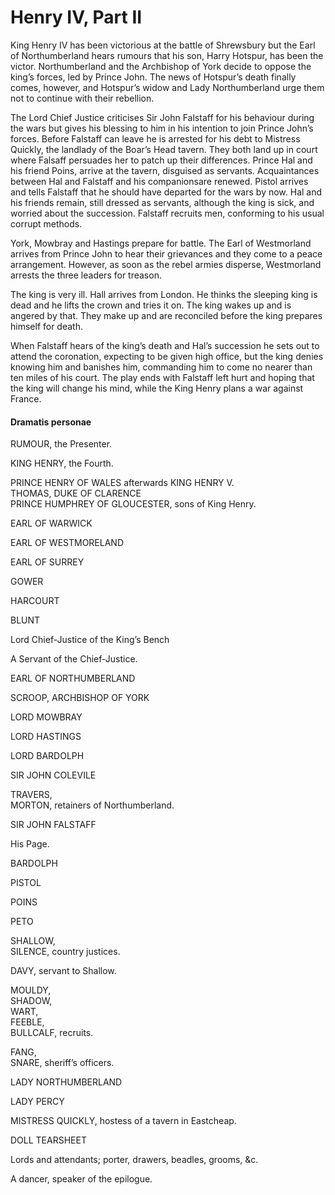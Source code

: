<!-- ======================================================================
--- Search engine
title:          Henry IV, Part II
keywords:       Henry IV, part, history
description:    Henry IV, Part II by William Shakespeare.
--- Menu system
order:          20
text:           Henry IV, Part II
hidden:         false
umbel:          false
--- Page properties
id:             
document:       
layout:         layout-2-left
$-left:         play-list
searchable:     true
======================================================================= -->

# Henry IV, Part II

King Henry IV has been victorious at the battle of Shrewsbury but the Earl of
Northumberland hears rumours that his son, Harry Hotspur, has been the victor.
Northumberland and the Archbishop of York decide to oppose the king’s forces,
led by Prince John. The news of Hotspur’s death finally comes, however, and
Hotspur’s widow and Lady Northumberland urge them not to continue with their
rebellion.

The Lord Chief Justice criticises Sir John Falstaff for his behaviour during the
wars but gives his blessing to him in his intention to join Prince John’s forces.
Before Falstaff can leave he is arrested for his debt to Mistress Quickly, the
landlady of the Boar’s Head tavern. They both land up in court where Falsaff
persuades her to patch up their differences. Prince Hal and his friend Poins,
arrive at the tavern, disguised as servants. Acquaintances between Hal and
Falstaff and his companionsare renewed. Pistol arrives and tells Falstaff that
he should have departed for the wars by now. Hal and his friends remain, still
dressed as servants, although the king is sick, and worried about the succession.
Falstaff recruits men, conforming to his usual corrupt methods.

York, Mowbray and Hastings prepare for battle. The Earl of Westmorland arrives
from Prince John to hear their grievances and they come to a peace arrangement.
However, as soon as the rebel armies disperse, Westmorland arrests the three
leaders for treason.

The king is very ill. Hall arrives from London. He thinks the sleeping king is
dead and he lifts the crown and tries it on. The king wakes up and is angered by
that. They make up and are reconciled before the king prepares himself for death.

When Falstaff hears of the king’s death and Hal’s succession he sets out to
attend the coronation, expecting to be given high office, but the king denies
knowing him and banishes him, commanding him to come no nearer than ten miles of
his court. The play ends with Falstaff left hurt and hoping that the king will
change his mind, while the King Henry plans a war against France.

#### Dramatis personae

RUMOUR, the Presenter.

KING HENRY, the Fourth.

PRINCE HENRY OF WALES afterwards KING HENRY V.  
THOMAS, DUKE OF CLARENCE  
PRINCE HUMPHREY OF GLOUCESTER, sons of King Henry.

EARL OF WARWICK

EARL OF WESTMORELAND

EARL OF SURREY

GOWER

HARCOURT

BLUNT

Lord Chief-Justice of the King’s Bench

A Servant of the Chief-Justice.

EARL OF NORTHUMBERLAND

SCROOP, ARCHBISHOP OF YORK

LORD MOWBRAY

LORD HASTINGS

LORD BARDOLPH

SIR JOHN COLEVILE

TRAVERS,  
MORTON, retainers of Northumberland.

SIR JOHN FALSTAFF

His Page.

BARDOLPH

PISTOL

POINS

PETO

SHALLOW,  
SILENCE, country justices.

DAVY, servant to Shallow.

MOULDY,  
SHADOW,  
WART,  
FEEBLE,  
BULLCALF, recruits.

FANG,  
SNARE, sheriff’s officers.

LADY NORTHUMBERLAND

LADY PERCY

MISTRESS QUICKLY, hostess of a tavern in Eastcheap.

DOLL TEARSHEET

Lords and attendants; porter, drawers, beadles, grooms, &c.

A dancer, speaker of the epilogue. 
